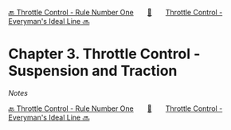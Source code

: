 [🔙 Throttle Control - Rule Number One][previous-chapter]&nbsp;&nbsp;&nbsp;&nbsp;&nbsp;&nbsp;&nbsp;[🏡][readme]&nbsp;&nbsp;&nbsp;&nbsp;&nbsp;&nbsp;&nbsp;[Throttle Control - Everyman's Ideal Line 🔜][upcoming-chapter]

# Chapter 3. Throttle Control - Suspension and Traction

_Notes_

[🔙 Throttle Control - Rule Number One][previous-chapter]&nbsp;&nbsp;&nbsp;&nbsp;&nbsp;&nbsp;&nbsp;[🏡][readme]&nbsp;&nbsp;&nbsp;&nbsp;&nbsp;&nbsp;&nbsp;[Throttle Control - Everyman's Ideal Line 🔜][upcoming-chapter]

[readme]: README.md
[previous-chapter]: ch02-throttle-control-rule-number-one.md
[upcoming-chapter]: ch04-throttle-control-everymans-ideal-line.md